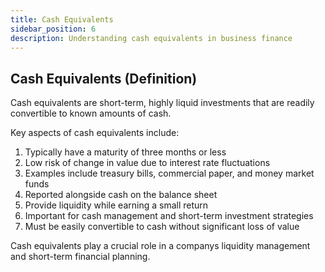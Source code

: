 ```yaml
---
title: Cash Equivalents
sidebar_position: 6
description: Understanding cash equivalents in business finance
---
```

## Cash Equivalents (Definition)
Cash equivalents are short-term, highly liquid investments that are readily convertible to known amounts of cash.

Key aspects of cash equivalents include:
1. Typically have a maturity of three months or less
2. Low risk of change in value due to interest rate fluctuations
3. Examples include treasury bills, commercial paper, and money market funds
4. Reported alongside cash on the balance sheet
5. Provide liquidity while earning a small return
6. Important for cash management and short-term investment strategies
7. Must be easily convertible to cash without significant loss of value

Cash equivalents play a crucial role in a companys liquidity management and short-term financial planning.